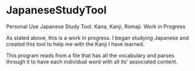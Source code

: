 # JapaneseStudyTool
Personal Use Japanese Study Tool. Kana, Kanji, Romaji. Work in Progress

As stated above, this is a work in progress.
I began studying Japanese and created this tool to help me with the Kanji I have learned.

This program reads from a file that has all the vocabulary and parses through it
to have each individual word with all its' associated content.
